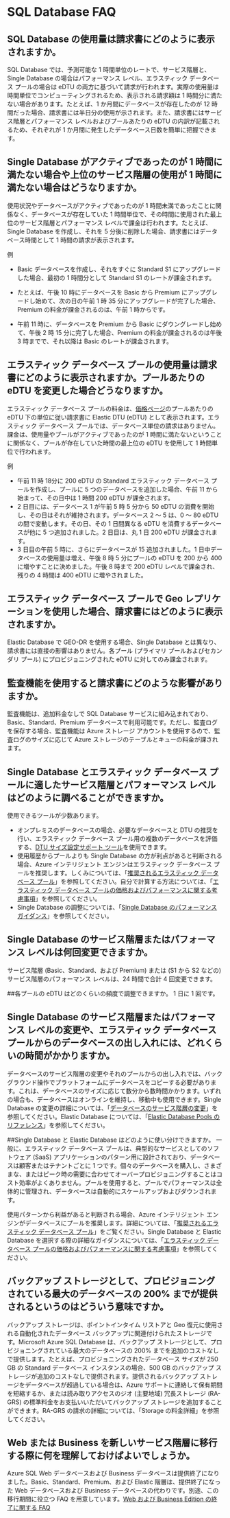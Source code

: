 <properties 
   pageTitle="Azure SQL Database FAQ" 
   description="クラウド データベースと Azure SQL Database、Microsoft のリレーショナル データベース管理システム (RDBMS)、およびクラウド内のサービスとしてのデータベースのよくある質問に対する回答です。" 
   services="sql-database" 
   documentationCenter="" 
   authors="jeffgoll" 
   manager="jeffreyg" 
   editor="monicar"/>

<tags
   ms.service="sql-database"
   ms.devlang="NA"
   ms.topic="article"
   ms.tgt_pltfrm="NA"
   ms.workload="data-management" 
   ms.date="11/11/2015"
   ms.author="jeffreyg"/>

# SQL Database FAQ

## SQL Database の使用量は請求書にどのように表示されますか。 
SQL Database では、予測可能な 1 時間単位のレートで、サービス階層と、Single Database の場合はパフォーマンス レベル、エラスティック データベース プールの場合は eDTU の両方に基づいて請求が行われます。実際の使用量は時間単位でコンピューティングされるため、表示される請求額は 1 時間分に満たない場合があります。たとえば、1 か月間にデータベースが存在したのが 12 時間だった場合、請求書には半日分の使用が示されます。また、請求書にはサービス階層とパフォーマンス レベルおよびプールあたりの eDTU の内訳が記載されるため、それぞれが 1 か月間に発生したデータベース日数を簡単に把握できます。

## Single Database がアクティブであったのが 1 時間に満たない場合や上位のサービス階層の使用が 1 時間に満たない場合はどうなりますか。
使用状況やデータベースがアクティブであったのが 1 時間未満であったことに関係なく、データベースが存在していた 1 時間単位で、その時間に使用された最上位のサービス階層とパフォーマンス レベルで課金は行われます。たとえば、Single Database を作成し、それを 5 分後に削除した場合、請求書にはデータベース時間として 1 時間の請求が表示されます。

例
	
- Basic データベースを作成し、それをすぐに Standard S1 にアップグレードした場合、最初の 1 時間分として Standard S1 のレートが課金されます。

- たとえば、午後 10 時にデータベースを Basic から Premium にアップグレードし始めて、次の日の午前 1 時 35 分にアップグレードが完了した場合、Premium の料金が課金されるのは、午前 1 時からです。

- 午前 11 時に、データベースを Premium から Basic にダウングレードし始めて、午後 2 時 15 分に完了した場合、Premium の料金が課金されるのは午後 3 時までで、それ以降は Basic のレートが課金されます。

## エラスティック データベース プールの使用量は請求書にどのように表示されますか。プールあたりの eDTU を変更した場合どうなりますか。
エラスティック データベース プールの料金は、[価格ページ](https://azure.microsoft.com/pricing/details/sql-database/)のプールあたりの eDTU 下の単位に従い請求書に Elastic DTU (eDTU) として表示されます。エラスティック データベース プールでは、データベース単位の請求はありません。課金は、使用量やプールがアクティブであったのが 1 時間に満たないということに関係なく、プールが存在していた時間の最上位の eDTU を使用して 1 時間単位で行われます。

例

- 午前 11 時 18分に 200 eDTU の Standard エラスティック データベース プールを作成し、プールに 5 つのデータベースを追加した場合、午前 11 から始まって、その日中は 1 時間 200 eDTU が課金されます。
- 2 日目には、データベース 1 が午前 5 時 5 分から 50 eDTU の消費を開始し、その日はそれが維持されます。データベース 2 ～ 5 は、0 ～ 80 eDTU の間で変動します。その日、その 1 日間異なる eDTU を消費するデータベースが他に 5 つ追加されました。2 日目は、丸 1 日 200 eDTU が課金されます。 
- 3 日目の午前 5 時に、さらにデータベースが 15 追加されました。1 日中データベースの使用量は増え、午後 8 時 5 分にプールの eDTU を 200 から 400 に増やすことに決めました。午後 8 時まで 200 eDTU レベルで課金され、残りの 4 時間は 400 eDTU に増やされました。 

## エラスティック データベース プールで Geo レプリケーションを使用した場合、請求書にはどのように表示されますか。
Elastic Database で GEO-DR を使用する場合、Single Database とは異なり、請求書には直接の影響はありません。各プール (プライマリ プールおよびセカンダリ プール) にプロビジョニングされた eDTU に対してのみ課金されます。

## 監査機能を使用すると請求書にどのような影響がありますか。 
監査機能は、追加料金なしで SQL Database サービスに組み込まれており、Basic、Standard、Premium データベースで利用可能です。ただし、監査ログを保存する場合、監査機能は Azure ストレージ アカウントを使用するので、監査ログのサイズに応じて Azure ストレージのテーブルとキューの料金が課されます。

## Single Database とエラスティック データベース プールに適したサービス階層とパフォーマンス レベルはどのように調べることができますか。 
使用できるツールが少数あります。

- オンプレミスのデータベースの場合、必要なデータベースと DTU の推奨を行い、エラスティック データベース プール用の複数のデータベースを評価する、[DTU サイズ設定サポート ツール](http://dtucalculator.azurewebsites.net/)を使用できます。
- 使用履歴からプールよりも Single Database の方が利点があると判断される場合、Azure インテリジェント エンジンはエラスティック データベース プールを推奨します。しくみについては、「[推奨されるエラスティック データベース プール](sql-database-elastic-pool-portal.md#recommended-elastic-database-pools)」を参照してください。自分で計算する方法については、「[エラスティック データベース プールの価格およびパフォーマンスに関する考慮事項](sql-database-elastic-pool-guidance.md)」を参照してください。
- Single Database の調整については、「[Single Database のパフォーマンス ガイダンス](sql-database-performance-guidance.md)」を参照してください。

## Single Database のサービス階層またはパフォーマンス レベルは何回変更できますか。 
サービス階層 (Basic、Standard、および Premium) または (S1 から S2 などの) サービス階層のパフォーマンス レベルは、24 時間で合計 4 回変更できます。

##各プールの eDTU はどのくらいの頻度で調整できますか。 
1 日に 1 回です。

## Single Database のサービス階層またはパフォーマンス レベルの変更や、エラスティック データベース プールからのデータベースの出し入れには、どれくらいの時間がかかりますか。 
データベースのサービス階層の変更やそれのプールからの出し入れでは、バック グラウンド操作でプラットフォームにデータベースをコピーする必要があります。これは、データベースのサイズに応じて数分から数時間かかります。いずれの場合も、データベースはオンラインを維持し、移動中も使用できます。Single Database の変更の詳細については、「[データベースのサービス階層の変更](sql-database-scale-up.md)」を参照してください。Elastic Database については、「[Elastic Database Pools のリファレンス](sql-database-elastic-pool-reference.md#latency-of-elastic-pool-operations)」を参照してください。

##Single Database と Elastic Database はどのように使い分けできますか。 
一般に、エラスティック データベース プールは、典型的なサービスとしてのソフトウェア (SaaS) アプリケーションのパターン用に設計されており、データベースは顧客またはテナントごとに 1 つです。個々のデータベースを購入し、さまざまな、またはピーク時の需要に合わせてオーバープロビジョニングすることはコスト効率がよくありません。プールを使用すると、プールでパフォーマンスは全体的に管理され、データベースは自動的にスケールアップおよびダウンされます。

使用パターンから利益があると判断される場合、Azure インテリジェント エンジンがデータベースにプールを推奨します。詳細については、「[推奨されるエラスティック データベース プール](sql-database-elastic-pool-portal.md#recommended-elastic-database-pools)」をご覧ください。Single Database と Elastic Database を選択する際の詳細なガイダンスについては、「[エラスティック データベース プールの価格およびパフォーマンスに関する考慮事項](sql-database-elastic-pool-guidance.md)」を参照してください。

## バックアップ ストレージとして、プロビジョニングされている最大のデータベースの 200% までが提供されるというのはどういう意味ですか。 
バックアップ ストレージは、ポイントインタイム リストアと Geo 復元に使用される自動化されたデータベース バックアップに関連付けられたストレージです。Microsoft Azure SQL Database は、バックアップ ストレージとして、プロビジョニングされている最大のデータベースの 200% までを追加のコストなしで提供します。たとえば、プロビジョニングされたデータベース サイズが 250 GB の Standard データベース インスタンスの場合、500 GB のバックアップ ストレージが追加のコストなしで提供されます。提供されるバックアップ ストレージをデータベースが超過している場合は、Azure サポートに連絡して保有期間を短縮するか、または読み取りアクセスのジオ (主要地域) 冗長ストレージ (RA-GRS) の標準料金をお支払いいただいてバックアップ ストレージを追加することができます。RA-GRS の請求の詳細については、「Storage の料金詳細」を参照してください。

## Web または Business を新しいサービス階層に移行する際に何を理解しておけばよいでしょうか。
Azure SQL Web データベースおよび Business データベースは提供終了になりました。Basic、Standard、Premium、および Elastic 階層は、提供終了になった Web データベースおよび Business データベースの代わりです。別途、この移行期間に役立つ FAQ を用意しています。[Web および Business Edition の終了に関する FAQ](sql-database-web-business-faq.md)

<!---HONumber=Nov15_HO3-->